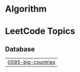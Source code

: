 # Algorithm
<!---LeetCode Topics Start-->
# LeetCode Topics
## Database
|  |
| ------- |
| [0595-big-countries](https://github.com/iammkyung/Algorithm/tree/master/0595-big-countries) |
<!---LeetCode Topics End-->